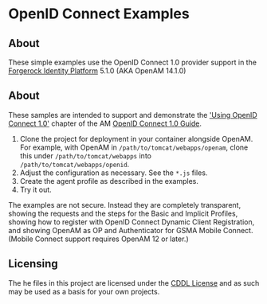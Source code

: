 <!-- 
The contents of this file are subject to the terms of the Common Development and
Distribution License (the License). You may not use this file except in 
compliance with the License.

You can obtain a copy of the License at legal/CDDLv1.0.txt. See the License for 
the specific language governing permission and limitations under the License.
When distributing Covered Software, include this CDDL Header Notice in each file
and include the License file at legal/CDDLv1.0.txt. If applicable, add the 
following below the CDDL Header, with the fields enclosed by brackets [] 
replaced by your own identifying information: 
"Portions copyright [year] [name of copyright owner]".

Copyright 2013-2017 ForgeRock AS.
-->
# OpenID Connect Examples


## About

These simple examples use the OpenID Connect 1.0 provider support in
the [Forgerock Identity Platform](https://www.forgerock.com/platform/) 5.1.0 (AKA OpenAM 14.1.0)

## About 

These samples are intended to support and demonstrate the ['Using OpenID Connect 1.0'](https://backstage.forgerock.com/docs/am/5.1/oidc1-guide/#chap-oidc1-usage) chapter of the AM [OpenID Connect 1.0 Guide](https://backstage.forgerock.com/docs/am/5.1/oidc1-guide/). 

1.   Clone the project for deployment in your container alongside OpenAM.
     For example, with OpenAM in `/path/to/tomcat/webapps/openam`,
     clone this under `/path/to/tomcat/webapps`
     into `/path/to/tomcat/webapps/openid`.
2.   Adjust the configuration as necessary.
     See the `*.js` files.
3.   Create the agent profile as described in the examples.
4.   Try it out.

The examples are not secure. Instead they are completely transparent,
showing the requests and the steps for the Basic and Implicit Profiles,
showing how to register with OpenID Connect Dynamic Client Registration,
and showing OpenAM as OP and Authenticator for GSMA Mobile Connect.
(Mobile Connect support requires OpenAM 12 or later.)

## Licensing

The he files in this project are licensed under the [CDDL License](https://forum.forgerock.com/cddlv1-0/) and as such may be used as a basis for your own projects.

